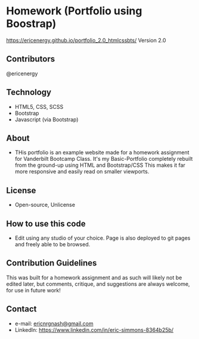 # Homework (Portfolio using Boostrap)
https://ericenergy.github.io/portfolio_2.0_htmlcssbts/
Version 2.0

## Contributors
@ericenergy

## Technology
- HTML5, CSS, SCSS
- Bootstrap
- Javascript (via Bootstrap)

## About
- THis portfolio is an example website made for a homework assignment for Vanderbilt Bootcamp Class. It's my Basic-Portfolio completely rebuilt from the ground-up using HTML and Bootstrap/CSS This makes it far more responsive and easily read on smaller viewports. 

## License
- Open-source, Unlicense

## How to use this code
- Edit using any studio of your choice. Page is also deployed to git pages and freely able to be browsed.

## Contribution Guidelines
  This was built for a homework assignment and as such will likely not be edited later, but comments, critique, and suggestions are always welcome, for use in future work!
  
## Contact

- e-mail: ericnrgnash@gmail.com
- LinkedIn: https://www.linkedin.com/in/eric-simmons-8364b25b/
